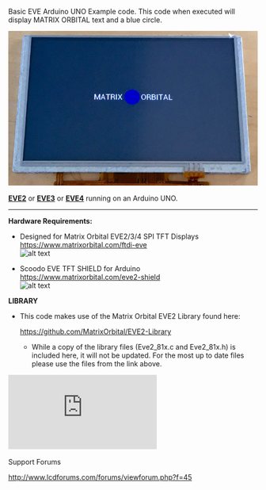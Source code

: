 Basic EVE Arduino UNO Example code. This code when executed will display MATRIX ORBITAL text and a blue circle.

![alt text](https://raw.githubusercontent.com/MatrixOrbital/Basic-EVE-Demo/master/Screens/Basic-EVE-Demo-2.jpg)

[**EVE2**](https://www.matrixorbital.com/ftdi-eve/eve-ft812) or [**EVE3**](https://www.matrixorbital.com/ftdi-eve/eve-bt815-bt816) or [**EVE4**](https://www.matrixorbital.com/ftdi-eve/eve-bt817-bt818) running on an Arduino UNO.

------------------------------------------------------------------

**Hardware Requirements:**

- Designed for Matrix Orbital EVE2/3/4 SPI TFT Displays
  https://www.matrixorbital.com/ftdi-eve  
![alt text](https://www.matrixorbital.com/image/cache/catalog/products/EVE/EVE3x-43A_4-600x600-600x600.png)
  
  
-  Scoodo EVE TFT SHIELD for Arduino
  https://www.matrixorbital.com/eve2-shield  
![alt text](https://www.matrixorbital.com/image/cache/catalog/products/EVE-Arduino-Shield-Scoodo-600x600.jpg)


**LIBRARY**
- This code makes use of the Matrix Orbital EVE2 Library found here: 

  https://github.com/MatrixOrbital/EVE2-Library

  - While a copy of the library files (Eve2_81x.c and Eve2_81x.h) is included here, it will not be updated. For the most up to date files please use the files from the link above.

![alt text](https://www.lcdforums.com/forums/download/file.php?id=1430)
  
  Support Forums
  
  http://www.lcdforums.com/forums/viewforum.php?f=45
